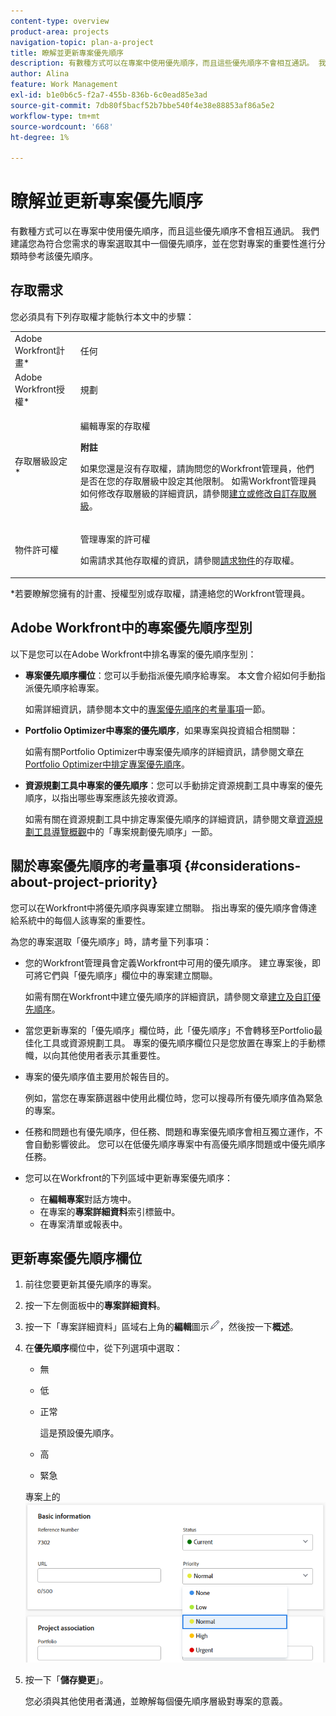 ```yaml
---
content-type: overview
product-area: projects
navigation-topic: plan-a-project
title: 瞭解並更新專案優先順序
description: 有數種方式可以在專案中使用優先順序，而且這些優先順序不會相互通訊。 我們建議您為符合您需求的專案選取其中一個優先順序，並在您對專案的重要性進行分類時參考該優先順序。
author: Alina
feature: Work Management
exl-id: b1e0b6c5-f2a7-455b-836b-6c0ead85e3ad
source-git-commit: 7db80f5bacf52b7bbe540f4e38e88853af86a5e2
workflow-type: tm+mt
source-wordcount: '668'
ht-degree: 1%

---
```


# 瞭解並更新專案優先順序

有數種方式可以在專案中使用優先順序，而且這些優先順序不會相互通訊。 我們建議您為符合您需求的專案選取其中一個優先順序，並在您對專案的重要性進行分類時參考該優先順序。

## 存取需求

<!--drafted for P&P:

<table style="table-layout:auto"> 
 <col> 
 <col> 
 <tbody> 
  <tr> 
   <td role="rowheader">Adobe Workfront plan*</td> 
   <td> <p>Any</p> </td> 
  </tr> 
  <tr> 
   <td role="rowheader">Adobe Workfront license*</td> 
   <td> <p>Current license: Standard </p>
   Or
   <p>Legacy license: Plan </p> </td> 
  </tr> 
  <tr> 
   <td role="rowheader">Access level configurations*</td> 
   <td> <p>Edit access to Projects</p> <p><b>NOTE</b> 
   
   If you still don't have access, ask your Workfront administrator if they set additional restrictions in your access level. For information on how a Workfront administrator can modify your access level, see <a href="../../../administration-and-setup/add-users/configure-and-grant-access/create-modify-access-levels.md" class="MCXref xref">Create or modify custom access levels</a>.</p> </td> 
  </tr> 
  <tr> 
   <td role="rowheader">Object permissions</td> 
   <td> <p>Manage permissions to the project</p> <p>For information on requesting additional access, see <a href="../../../workfront-basics/grant-and-request-access-to-objects/request-access.md" class="MCXref xref">Request access to objects </a>.</p> </td> 
  </tr> 
 </tbody> 
</table>
-->
您必須具有下列存取權才能執行本文中的步驟：

<table style="table-layout:auto"> 
 <col> 
 <col> 
 <tbody> 
  <tr> 
   <td role="rowheader">Adobe Workfront計畫*</td> 
   <td> <p>任何</p> </td> 
  </tr> 
  <tr> 
   <td role="rowheader">Adobe Workfront授權*</td> 
   <td> <p>規劃 </p> </td> 
  </tr> 
  <tr> 
   <td role="rowheader">存取層級設定*</td> 
   <td> <p>編輯專案的存取權</p> <p><b>附註</b>

如果您還是沒有存取權，請詢問您的Workfront管理員，他們是否在您的存取層級中設定其他限制。 如需Workfront管理員如何修改存取層級的詳細資訊，請參閱<a href="../../../administration-and-setup/add-users/configure-and-grant-access/create-modify-access-levels.md" class="MCXref xref">建立或修改自訂存取層級</a>。</p> </td>
</tr> 
  <tr> 
   <td role="rowheader">物件許可權</td> 
   <td> <p>管理專案的許可權</p> <p>如需請求其他存取權的資訊，請參閱<a href="../../../workfront-basics/grant-and-request-access-to-objects/request-access.md" class="MCXref xref">請求物件</a>的存取權。</p> </td> 
  </tr> 
 </tbody> 
</table>

&#42;若要瞭解您擁有的計畫、授權型別或存取權，請連絡您的Workfront管理員。

## Adobe Workfront中的專案優先順序型別

以下是您可以在Adobe Workfront中排名專案的優先順序型別：

* **專案優先順序欄位**：您可以手動指派優先順序給專案。 本文會介紹如何手動指派優先順序給專案。

  如需詳細資訊，請參閱本文中的[專案優先順序的考量事項](#considerations-about-project-priority)一節。

* **Portfolio Optimizer中專案的優先順序**，如果專案與投資組合相關聯：

  如需有關Portfolio Optimizer中專案優先順序的詳細資訊，請參閱文章[在Portfolio Optimizer中排定專案優先順序](../../../manage-work/portfolios/portfolio-optimizer/prioritize-projects-in-portfolio-optimizer.md)。

* **資源規劃工具中專案的優先順序**：您可以手動排定資源規劃工具中專案的優先順序，以指出哪些專案應該先接收資源。

  如需有關在資源規劃工具中排定專案優先順序的詳細資訊，請參閱文章[資源規劃工具導覽概觀](../../../resource-mgmt/resource-planning/resource-planner-navigation.md)中的「專案規劃優先順序」一節。

## 關於專案優先順序的考量事項 {#considerations-about-project-priority}

您可以在Workfront中將優先順序與專案建立關聯。 指出專案的優先順序會傳達給系統中的每個人該專案的重要性。

為您的專案選取「優先順序」時，請考量下列事項：

* 您的Workfront管理員會定義Workfront中可用的優先順序。 建立專案後，即可將它們與「優先順序」欄位中的專案建立關聯。

  如需有關在Workfront中建立優先順序的詳細資訊，請參閱文章[建立及自訂優先順序](../../../administration-and-setup/customize-workfront/creating-custom-status-and-priority-labels/create-customize-priorities.md)。

* 當您更新專案的「優先順序」欄位時，此「優先順序」不會轉移至Portfolio最佳化工具或資源規劃工具。 專案的優先順序欄位只是您放置在專案上的手動標幟，以向其他使用者表示其重要性。
* 專案的優先順序值主要用於報告目的。

  例如，當您在專案篩選器中使用此欄位時，您可以搜尋所有優先順序值為緊急的專案。
* 任務和問題也有優先順序，但任務、問題和專案優先順序會相互獨立運作，不會自動影響彼此。 您可以在低優先順序專案中有高優先順序問題或中優先順序任務。
* 您可以在Workfront的下列區域中更新專案優先順序：

   * 在&#x200B;**編輯專案**&#x200B;對話方塊中。
   * 在專案的&#x200B;**專案詳細資料**&#x200B;索引標籤中。
   * 在專案清單或報表中。

## 更新專案優先順序欄位

1. 前往您要更新其優先順序的專案。
1. 按一下左側面板中的&#x200B;**專案詳細資料**。
1. 按一下「專案詳細資料」區域右上角的&#x200B;**編輯**&#x200B;圖示![編輯圖示](assets/qs-edit-icon.png)，然後按一下&#x200B;**概述**。

1. 在&#x200B;**優先順序**&#x200B;欄位中，從下列選項中選取：

   * 無
   * 低
   * 正常

     這是預設優先順序。

   * 高
   * 緊急

   專案上的![優先順序清單](assets/project-priority-picker-list.png)

1. 按一下「**儲存變更**」。

   您必須與其他使用者溝通，並瞭解每個優先順序層級對專案的意義。
